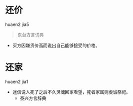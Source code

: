 # 还价
huaen2 jia5
> 东台方言词典
- 买方因嫌货价高而说出自己能够接受的价格。

# 还家
huaen2 jia1
+ 迷信说人死了之后不久灵魂回家看望，死者家属则虔诚祭祀。
  * 泰兴方言辞典
